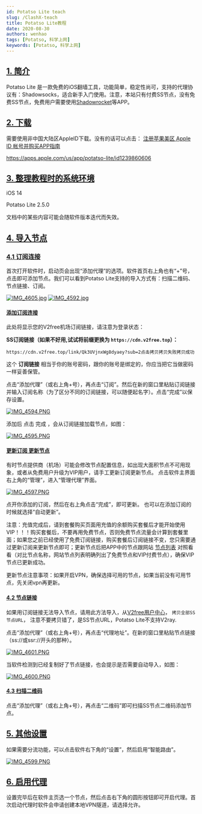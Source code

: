 ```yaml
---
id: Potatso Lite teach
slug: /ClashX-teach
title: Potatso Lite教程
date: 2020-08-30
authors: wenhao
tags: [Potatso, 科学上网]
keywords: [Potatso, 科学上网]
---
```



## [1. 简介](?id=_1-简介)

Potatso Lite 是一款免费的iOS翻墙工具，功能简单，稳定性尚可，支持的代理协议有：Shadowsocks，适合新手入门使用。注意，本站只有付费SS节点，没有免费SS节点，免费用户需要使用[Shadowrocket](/#/iOS/Shadowrocket)等APP。

## [2. 下载](?id=_2-下载)

需要使用非中国大陆区AppleID下载。没有的话可以点击： [注册苹果美区 Apple ID 帐号并购买APP指南](/#/iOS/AppleID.html)

https://apps.apple.com/us/app/potatso-lite/id1239860606

## [3. 整理教程时的系统环境](?id=_3-整理教程时的系统环境)

iOS 14

Potatso Lite 2.5.0

文档中的某些内容可能会随软件版本迭代而失效。

## [4. 导入节点](?id=_4-导入节点)

### [4.1 订阅连接](?id=_41-订阅连接)

首次打开软件时，启动页会出现“添加代理”的选项。软件首页右上角也有“+”号，点击即可添加节点。我们可以看到Potatso Lite支持的导入方式有：扫描二维码、节点链接、订阅。

[![IMG_4605.jpg](https://img.fuwenhao.club/blog/2252186481.jpg)](/#/PotatsoLite_files/2252186481.jpg)
[![IMG_4592.jpg](https://img.fuwenhao.club/blog/1558299922.jpg)](/#/PotatsoLite_files/1558299922.jpg)

#### [添加订阅连接](?id=添加订阅连接)

此处将显示您的V2free机场订阅链接，请注意为登录状态：

**SS订阅链接（如果不好用,试试将前缀更换为 `https://cdn.v2free.top`）：**

```
https://cdn.v2free.top/link/Qk3UVjnxWg8dyaey?sub=2点击拷贝拷贝失败拷贝成功
```

这个 **订阅链接** 相当于你的账号密码，跟你的账号是绑定的，你应当把它当做密码一样妥善保管。

点击“添加代理”（或右上角+号），再点击“订阅”。然后在新的窗口里粘贴订阅链接并输入订阅名称（为了区分不同的订阅链接，可以随便起名字）。点击“完成”以保存设置。

[![IMG_4594.PNG](https://img.fuwenhao.club/blog/3732450977.jpeg)](/#/PotatsoLite_files/3732450977.png)

添加后 点击 完成 ，会从订阅链接加载节点，如图：

[![IMG_4595.PNG](https://img.fuwenhao.club/blog/2308989632.png)](/#/PotatsoLite_files/2308989632.png)

#### [更新订阅 更新节点](?id=更新订阅-更新节点)

有时节点提供商（机场）可能会修改节点配置信息，如出现大面积节点不可用现象，或者从免费用户升级为VIP用户，请手工更新订阅更新节点。
点击软件主界面右上角的“管理”，进入“管理代理”界面。

[![IMG_4597.PNG](https://img.fuwenhao.club/blog/2284973646.png)](/#/PotatsoLite_files/2284973646.png)

点开你添加的订阅，然后在右上角点击“完成”，即可更新。
也可以在添加订阅的时候就选择“自动更新”。

注意：充值完成后，请到套餐购买页面用充值的余额购买套餐后才能开始使用VIP！！！购买套餐后，不要再用免费节点，否则免费节点流量会计算到套餐里面；如果您之前已经使用了免费订阅链接，购买套餐后订阅链接不变，您只需要通过更新订阅来更新节点即可；更新节点后把APP中的节点跟网站 [节点列表](https://go.runba.cyou/user/node) 对照看看（对比节点名称，网站节点列表明确列出了免费节点和VIP付费节点），确保VIP节点已更新成功。

更新节点注意事项：如果开启VPN，确保选择可用的节点，如果当前没有可用节点，先关闭vpn再更新。

#### [4.2 节点链接](?id=_42-节点链接)

如果用订阅链接无法导入节点，请用此方法导入，从[V2free用户中心](https://go.runba.cyou/user)， `拷贝全部SS节点URL`， 注意不要拷贝错了，是SS节点URL，Potatso Lite不支持V2ray.

点击“添加代理”（或右上角+号），再点击“代理地址”。在新的窗口里粘贴节点链接（ss://或ssr://开头的那种）。

[![IMG_4601.PNG](https://img.fuwenhao.club/blog/2897544874.jpeg)](/#/PotatsoLite_files/2897544874.png)

当软件检测到已经复制好了节点链接，也会提示是否需要自动导入，如图：

[![IMG_4600.PNG](https://img.fuwenhao.club/blog/131924680.jpeg)](/#/PotatsoLite_files/131924680.png)

#### [4.3 扫描二维码](?id=_43-扫描二维码)

点击“添加代理”（或右上角+号），再点击“二维码”即可扫描SS节点二维码添加节点。

## [5. 其他设置](?id=_5-其他设置)

如果需要分流功能，可以点击软件右下角的“设置”，然后启用“智能路由”。

[![IMG_4599.PNG](https://img.fuwenhao.club/blog/2559756792.png)](/#/PotatsoLite_files/2559756792.png)

## [6. 启用代理](?id=_6-启用代理)

设置完毕后在软件主页选一个节点，然后点击右下角的圆形按钮即可开启代理。首次启动代理时软件会申请创建本地VPN隧道，请选择允许。